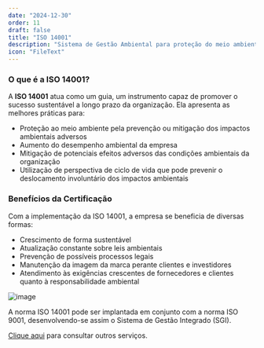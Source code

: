 ```yaml
---
date: "2024-12-30"
order: 11
draft: false
title: "ISO 14001"
description: "Sistema de Gestão Ambiental para proteção do meio ambiente e desenvolvimento sustentável"
icon: "FileText"
---
```


### O que é a ISO 14001?

A **ISO 14001** atua como um guia, um instrumento capaz de promover o sucesso sustentável a longo prazo da organização. Ela apresenta as melhores práticas para:

- Proteção ao meio ambiente pela prevenção ou mitigação dos impactos ambientais adversos
- Aumento do desempenho ambiental da empresa
- Mitigação de potenciais efeitos adversos das condições ambientais da organização
- Utilização de perspectiva de ciclo de vida que pode prevenir o deslocamento involuntário dos impactos ambientais

### Benefícios da Certificação

Com a implementação da ISO 14001, a empresa se beneficia de diversas formas:

- Crescimento de forma sustentável
- Atualização constante sobre leis ambientais
- Prevenção de possíveis processos legais
- Manutenção da imagem da marca perante clientes e investidores
- Atendimento às exigências crescentes de fornecedores e clientes quanto à responsabilidade ambiental

![image](/images/bannerimage.webp)

A norma ISO 14001 pode ser implantada em conjunto com a norma ISO 9001, desenvolvendo-se assim o Sistema de Gestão Integrado (SGI).

[Clique aqui](/servicos) para consultar outros serviços. 
